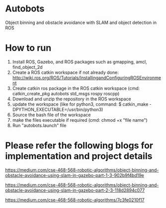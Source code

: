 # Autobots

Object binning and obstacle avoidance with SLAM and object detection in ROS

# How to run

1. Install ROS, Gazebo, and ROS packages such as gmapping, amcl, find_object_2d
2. Create a ROS catkin workspace if not already done: http://wiki.ros.org/ROS/Tutorials/InstallingandConfiguringROSEnvironment
3. Create catkin ros package in the ROS catkin workspace (cmd: catkin_create_pkg autobots std_msgs rospy roscpp)
4. Download and unzip the repository in the ROS workspace
5. update the workspace (like for python3, command: $ catkin_make -DPYTHON_EXECUTABLE=/usr/bin/python3)
6. Source the bash file of the workspace
7. make the files executable if required (cmd: chmod +x "file name")
8. Run "autobots.launch" file

# Please refer the following blogs for implementation and project details
https://medium.com/cse-468-568-robotic-algorithms/object-binning-and-obstacle-avoidance-using-slam-in-gazebo-part-1-3-902b9f4bd19e

https://medium.com/cse-468-568-robotic-algorithms/object-binning-and-obstacle-avoidance-using-slam-in-gazebo-part-2-3-118d2894c077

https://medium.com/cse-468-568-robotic-algorithms/7c3fe0210f17
